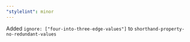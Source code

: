 ```yaml
---
"stylelint": minor
---
```


Added `ignore: ["four-into-three-edge-values"]` to `shorthand-property-no-redundant-values`
